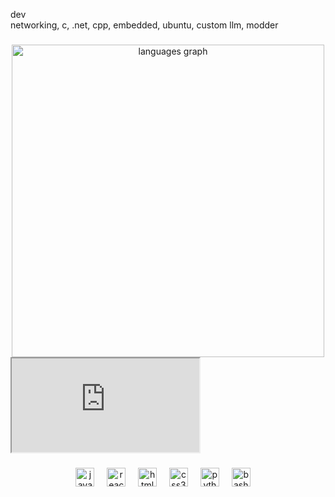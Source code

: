 dev <br>
networking, c, .net, cpp, embedded, ubuntu, custom llm, modder
###


###

<div align="center">

  <img src="https://github-readme-stats.vercel.app/api/top-langs?username=dylansantwani&locale=en&hide_title=false&layout=compact&card_width=320&langs_count=5&bg_color=1e1e2e&title_color=cba6f7&text_color=cdd6f4&icon_color=cba6f7&ring_color=cba6f7&border_color=cdd6f4&hide_border=false" height="500" alt="languages graph"  />
</div>
<iframe src = "https://dylansantwani.com"></iframe>

###

<div align="center">
  <img src="https://cdn.jsdelivr.net/gh/devicons/devicon/icons/javascript/javascript-original.svg" height="30" alt="javascript logo"  />
  <img width="12" />
  <img src="https://cdn.jsdelivr.net/gh/devicons/devicon/icons/react/react-original.svg" height="30" alt="react logo"  />
  <img width="12" />
  <img src="https://cdn.jsdelivr.net/gh/devicons/devicon/icons/html5/html5-original.svg" height="30" alt="html5 logo"  />
  <img width="12" />
  <img src="https://cdn.jsdelivr.net/gh/devicons/devicon/icons/css3/css3-original.svg" height="30" alt="css3 logo"  />
  <img width="12" />
  <img src="https://cdn.jsdelivr.net/gh/devicons/devicon/icons/python/python-original.svg" height="30" alt="python logo"  />
  <img width="12" />
  <img src="https://cdn.jsdelivr.net/gh/devicons/devicon/icons/bash/bash-original.svg" height="30" alt="bash logo"/>
  <img width="12" />
  
</div>

###
